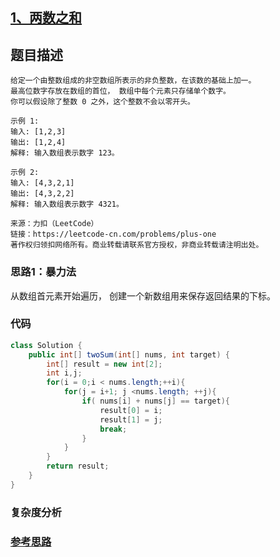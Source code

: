 ## [1、两数之和](https://leetcode-cn.com/problems/two-sum/)

## 题目描述
```
给定一个由整数组成的非空数组所表示的非负整数，在该数的基础上加一。
最高位数字存放在数组的首位， 数组中每个元素只存储单个数字。
你可以假设除了整数 0 之外，这个整数不会以零开头。

示例 1:
输入: [1,2,3]
输出: [1,2,4]
解释: 输入数组表示数字 123。

示例 2:
输入: [4,3,2,1]
输出: [4,3,2,2]
解释: 输入数组表示数字 4321。
 
来源：力扣（LeetCode）
链接：https://leetcode-cn.com/problems/plus-one
著作权归领扣网络所有。商业转载请联系官方授权，非商业转载请注明出处。
```

### 思路1：暴力法

从数组首元素开始遍历，
创建一个新数组用来保存返回结果的下标。

### 代码
```java
class Solution {
    public int[] twoSum(int[] nums, int target) {
        int[] result = new int[2];
        int i,j;
        for(i = 0;i < nums.length;++i){
            for(j = i+1; j <nums.length; ++j){
                if( nums[i] + nums[j] == target){
                    result[0] = i;
                    result[1] = j;
                    break;
                }
            }
        }
        return result;
    }
}
```
### 复杂度分析
### [参考思路](https://leetcode-cn.com/problems/two-sum/solution/liang-shu-zhi-he-by-hundoushell-g4cm/)
